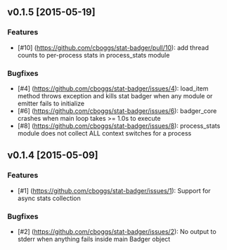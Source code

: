 ## v0.1.5 [2015-05-19]
### Features
- [#10] (https://github.com/cboggs/stat-badger/pull/10): add thread counts to per-process stats in process_stats module

### Bugfixes
- [#4] (https://github.com/cboggs/stat-badger/issues/4): load_item method throws exception and kills stat badger when any module or emitter fails to initialize
- [#6] (https://github.com/cboggs/stat-badger/issues/6): badger_core crashes when main loop takes >= 1.0s to execute
- [#8] (https://github.com/cboggs/stat-badger/issues/8): process_stats module does not collect ALL context switches for a process


## v0.1.4 [2015-05-09]

### Features
- [#1] (https://github.com/cboggs/stat-badger/issues/1): Support for async stats collection

### Bugfixes
- [#2] (https://github.com/cboggs/stat-badger/issues/2): No output to stderr when anything fails inside main Badger object

